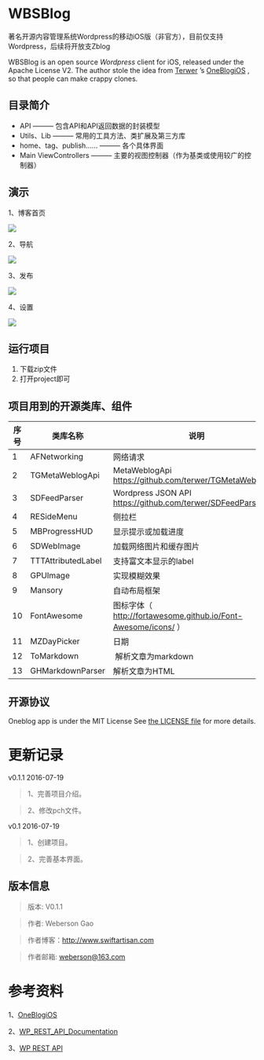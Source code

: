 # WBSBlog

著名开源内容管理系统Wordpress的移动iOS版（非官方），目前仅支持Wordpress，后续将开放支Zblog

WBSBlog is an open source *Wordpress* client for iOS, released under the Apache License V2. The author stole the idea from [Terwer](https://github.com/terwer) ’s [OneBlogiOS](https://github.com/terwer/OneblogiOS) , so that people can make crappy clones.

## 目录简介
* API ——— 包含API和API返回数据的封装模型
* Utils、Lib ——— 常用的工具方法、类扩展及第三方库
* home、tag、publish...... ——— 各个具体界面
* Main ViewControllers ——— 主要的视图控制器（作为基类或使用较广的控制器）



演示
---
1、博客首页

![](OtherResource/1.png)

2、导航

![](OtherResource/2.png)

3、发布

![](OtherResource/3.png)

4、设置

![](OtherResource/4.png)

## 运行项目
1. 下载zip文件
2. 打开project即可


## 项目用到的开源类库、组件

序号 | 类库名称 | 说明
------------- | ------------- | -------------
1             | AFNetworking  | 网络请求
2            | TGMetaWeblogApi | MetaWeblogApi https://github.com/terwer/TGMetaWeblogApi
3            | SDFeedParser | Wordpress JSON API https://github.com/terwer/SDFeedParser
4             | RESideMenu       | 侧拉栏
5             | MBProgressHUD    | 显示提示或加载进度
6             | SDWebImage       | 加载网络图片和缓存图片
7             | TTTAttributedLabel | 支持富文本显示的label
8             | GPUImage         | 实现模糊效果
9             | Mansory | 自动布局框架
10            | FontAwesome      | 图标字体（ http://fortawesome.github.io/Font-Awesome/icons/ ）
11            | MZDayPicker      | 日期
12            | ToMarkdown       | 解析文章为markdown
13            | GHMarkdownParser  |解析文章为HTML

## 开源协议
Oneblog app is under the MIT License  See [the LICENSE file](https://github.com/webersongao/WBSBlog/blob/master/LICENSE) for more details.

更新记录
======
v0.1.1 2016-07-19

>1、完善项目介绍。

>2、修改pch文件。

v0.1 2016-07-19

>1、创建项目。

>2、完善基本界面。

版本信息
-------
>版本: V0.1.1

>作者: Weberson Gao

>作者博客：http://www.swiftartisan.com

>作者邮箱: weberson@163.com

参考资料
=======

1、[OneBlogiOS](https://github.com/terwer/OneblogiOS)

2、[WP_REST_API_Documentation](http://v2.wp-api.org)

3、[WP REST API](https://github.com/webersongao/WBSBlog/blob/master/OtherResource/wordpress-json-api-http-sample-data.md)

